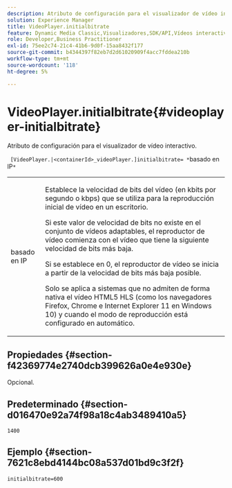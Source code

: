 ```yaml
---
description: Atributo de configuración para el visualizador de vídeo interactivo.
solution: Experience Manager
title: VideoPlayer.initialbitrate
feature: Dynamic Media Classic,Visualizadores,SDK/API,Vídeos interactivos
role: Developer,Business Practitioner
exl-id: 75ee2c74-21c4-41b6-9d0f-15aa8432f177
source-git-commit: b4344397f82eb7d2d61020909f4acc7fddea210b
workflow-type: tm+mt
source-wordcount: '118'
ht-degree: 5%

---
```


# VideoPlayer.initialbitrate{#videoplayer-initialbitrate}

Atributo de configuración para el visualizador de vídeo interactivo.

` [VideoPlayer.|<containerId>_videoPlayer.]initialbitrate= *`basado en IP`*`

<table id="table_C616483932C2482CA9794DDD7313FD7C"> 
 <tbody> 
  <tr> 
   <td colname="col1"> <p> <span class="codeph"> basado en IP</span> </p> </td> 
   <td colname="col2"> <p> Establece la velocidad de bits del vídeo (en kbits por segundo o kbps) que se utiliza para la reproducción inicial de vídeo en un escritorio. </p> <p>Si este valor de velocidad de bits no existe en el conjunto de vídeos adaptables, el reproductor de vídeo comienza con el vídeo que tiene la siguiente velocidad de bits más baja. </p> <p>Si se establece en <span class="codeph"> 0</span>, el reproductor de vídeo se inicia a partir de la velocidad de bits más baja posible. </p> <p>Solo se aplica a sistemas que no admiten de forma nativa el vídeo HTML5 HLS (como los navegadores Firefox, Chrome e Internet Explorer 11 en Windows 10) y cuando el modo de reproducción está configurado en automático. </p> </td> 
  </tr> 
 </tbody> 
</table>

## Propiedades {#section-f42369774e2740dcb399626a0e4e930e}

Opcional.

## Predeterminado {#section-d016470e92a74f98a18c4ab3489410a5}

`1400`

## Ejemplo {#section-7621c8ebd4144bc08a537d01bd9c3f2f}

```
initialbitrate=600
```
